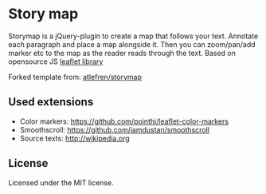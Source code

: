# Story map
Storymap is a jQuery-plugin to create a map that follows your text. Annotate each paragraph and place a map alongside it. Then you can zoom/pan/add marker etc to the map as the reader reads through the text. Based on opensource JS [leaflet library](http://leafletjs.com/)

Forked template from:  [atlefren/storymap](https://github.com/atlefren/storymap)

## Used extensions
- Color markers: https://github.com/pointhi/leaflet-color-markers
- Smoothscroll: https://github.com/iamdustan/smoothscroll
- Source texts: http://wikipedia.org

## License
Licensed under the MIT license.
